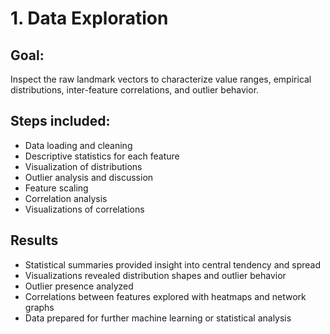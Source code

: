 # 1. Data Exploration
## Goal:
Inspect the raw landmark vectors to characterize value ranges, empirical distributions, inter-feature 
correlations, and outlier behavior.

## Steps included:
- Data loading and cleaning
- Descriptive statistics for each feature
- Visualization of distributions
- Outlier analysis and discussion
- Feature scaling
- Correlation analysis
- Visualizations of correlations 

## Results
- Statistical summaries provided insight into central tendency and spread
- Visualizations revealed distribution shapes and outlier behavior
- Outlier presence analyzed
- Correlations between features explored with heatmaps and network graphs
- Data prepared for further machine learning or statistical analysis
